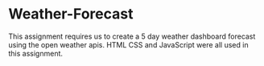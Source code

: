 # Weather-Forecast

This assignment requires us to create a 5 day weather dashboard forecast using the open weather apis. HTML CSS and JavaScript were all used in this assignment. 

